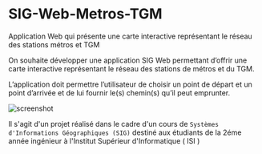 # SIG-Web-Metros-TGM
Application Web qui présente une carte interactive représentant le réseau des stations métros et TGM

On souhaite développer une application SIG Web permettant d’offrir une carte interactive représentant le réseau des stations de métros et du TGM.

L’application doit permettre l’utilisateur de choisir un point de départ et un point d’arrivée et de lui fournir le(s) chemin(s) qu’il peut emprunter.


![screenshot](https://raw.githubusercontent.com/stoufa/SIG-Web-Metros-TGM/master/Screenshots/4.PNG)

Il s'agit d'un projet réalisé dans le cadre d'un cours de `Systèmes d'Informations Géographiques (SIG)` destiné aux étudiants de la 2éme année ingénieur à l'Institut Supérieur d'Informatique ( ISI )
